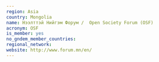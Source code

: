 ```yaml
---
region: Asia
country: Mongolia
name: Нээлттэй Нийгэм Форум /  Open Society Forum (OSF) 
acronym: OSF
is_member: yes
no_gndem_member_countries: 
regional_network: 
website: http://www.forum.mn/en/
---
```

